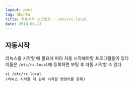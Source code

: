 ```yaml
---
layout: post 
tag: Ubuntu
title: 자동시작 스크립트 - /etc/rc.local
date: 2018.06.13
---
```


## 자동시작  

리눅스를 시작할 때 필요에 따라 자동 시작해야할 프로그램들이 있다   
이들은 `/etc/rc.local`에 등록하면 부팅 후 자동 시작할 수 있다  
```
vi /etc/rc.local
(리눅스 시작할 때 같이 시작할 명령어를 등록)
```
